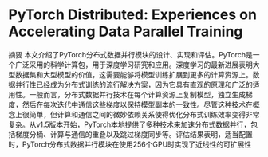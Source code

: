 # PyTorch Distributed: Experiences on Accelerating Data Parallel Training

摘要
本文介绍了PyTorch分布式数据并行模块的设计、实现和评估。PyTorch是一个广泛采用的科学计算包，用于深度学习研究和应用。深度学习的最新进展表明大型数据集和大型模型的价值，这需要能够将模型训练扩展到更多的计算资源上。数据并行性已经成为分布式训练的流行解决方案，因为它具有直观的原理和广泛的适用性。一般而言，分布式数据并行技术在每个计算资源上复制模型，独立生成梯度，然后在每次迭代中通信这些梯度以保持模型副本的一致性。尽管这种技术在概念上很简单，但计算和通信之间的微妙依赖关系使得优化分布式训练效率变得非常复杂。从v1.5版本开始，PyTorch本地提供了多种技术来加速分布式数据并行，包括梯度分桶、计算与通信的重叠以及跳过梯度同步等。评估结果表明，适当配置时，PyTorch分布式数据并行模块在使用256个GPU时实现了近线性的可扩展性
